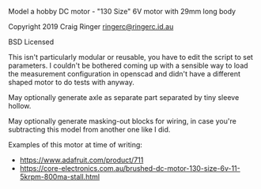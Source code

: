 Model a hobby DC motor - "130 Size" 6V motor with 29mm long body

Copyright 2019 Craig Ringer <ringerc@ringerc.id.au>

BSD Licensed

This isn't particularly modular or reusable, you have to edit the script to
set parameters. I couldn't be bothered coming up with a sensible way to load
the measurement configuration in openscad and didn't have a different shaped
motor to do tests with anyway.

May optionally generate axle as separate part separated by tiny sleeve hollow.

May optionally generate masking-out blocks for wiring, in case you're
subtracting this model from another one like I did.

Examples of this motor at time of writing:

* https://www.adafruit.com/product/711
* https://core-electronics.com.au/brushed-dc-motor-130-size-6v-11-5krpm-800ma-stall.html

